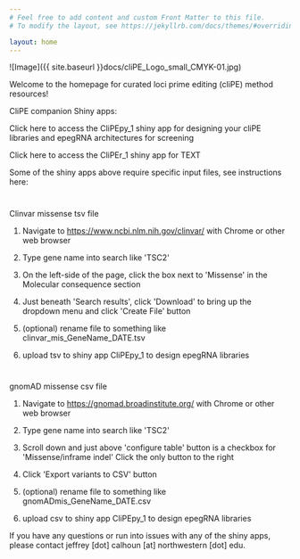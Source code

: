 ```yaml
---
# Feel free to add content and custom Front Matter to this file.
# To modify the layout, see https://jekyllrb.com/docs/themes/#overriding-theme-defaults

layout: home
---
```


![Image]({{ site.baseurl }}docs/cliPE_Logo_small_CMYK-01.jpg)

Welcome to the homepage for curated loci prime editing (cliPE) method resources!

CliPE companion Shiny apps:

Click here to access the CliPEpy_1 shiny app for designing your cliPE libraries and epegRNA architectures for screening

Click here to access the CliPEr_1 shiny app for TEXT

Some of the shiny apps above require specific input files, see instructions here:

#
Clinvar missense tsv file

1. Navigate to https://www.ncbi.nlm.nih.gov/clinvar/ with Chrome or other web browser

2. Type gene name into search like 'TSC2'

3. On the left-side of the page, click the box next to 'Missense' in the Molecular consequence section

4. Just beneath 'Search results', click 'Download' to bring up the dropdown menu and click 'Create File' button

5. (optional) rename file to something like clinvar_mis_GeneName_DATE.tsv

6. upload tsv to shiny app CliPEpy_1 to design epegRNA libraries

#
gnomAD missense csv file

1. Navigate to https://gnomad.broadinstitute.org/ with Chrome or other web browser

2. Type gene name into search like 'TSC2'

3. Scroll down and just above 'configure table' button is a checkbox for 'Missense/inframe indel' Click the only button to the right

4. Click 'Export variants to CSV' button

5. (optional) rename file to something like gnomADmis_GeneName_DATE.csv

6. upload csv to shiny app CliPEpy_1 to design epegRNA libraries

If you have any questions or run into issues with any of the shiny apps, please contact jeffrey [dot] calhoun [at] northwestern [dot] edu.</p>

